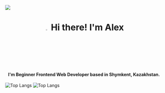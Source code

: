 ![](https://komarev.com/ghpvc/?username=alexandrmatviyenko&color=36b812)<br>
<h1 align="center"><img src="https://media.giphy.com/media/hvRJCLFzcasrR4ia7z/giphy.gif" width="3%"> Hi there! I'm Alex</h1>
<h4 align="center">I'm Beginner Frontend Web Developer based in <b>Shymkent, Kazakhstan.</b></h3>





![Top Langs](https://github-readme-stats.vercel.app/api/top-langs/?username=alexandrmatviyenko&layout=compact)
![Top Langs](https://github-readme-stats.vercel.app/api/top-langs/?username=alexandrmatviyenko&hide_progress=false)
